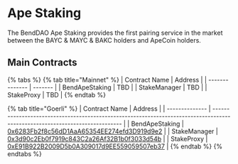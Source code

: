 # Ape Staking

The BendDAO Ape Staking provides the first pairing service in the market between the BAYC & MAYC & BAKC holders and ApeCoin holders.

## Main Contracts

{% tabs %}
{% tab title="Mainnet" %}
| Contract Name  | Address |
| -------------- | ------- |
| BendApeStaking | TBD     |
| StakeManager   | TBD     |
| StakeProxy     | TBD     |
{% endtab %}

{% tab title="Goerli" %}
| Contract Name  | Address                                                                                                                      |
| -------------- | ---------------------------------------------------------------------------------------------------------------------------- |
| BendApeStaking | [0x6283Fb2f8c56dD1AaA65354EE274efd3D919d9e2](https://goerli.etherscan.io/address/0x6283Fb2f8c56dD1AaA65354EE274efd3D919d9e2) |
| StakeManager   | [0x3d90c2Eb0f7919c843C2a26Af32B1b0f3033d54b](https://goerli.etherscan.io/address/0x3d90c2Eb0f7919c843C2a26Af32B1b0f3033d54b) |
| StakeProxy     | [0xE91B922B2009D5b0A309017d9EE559059507eb37](https://goerli.etherscan.io/address/0xE91B922B2009D5b0A309017d9EE559059507eb37) |
{% endtab %}
{% endtabs %}
